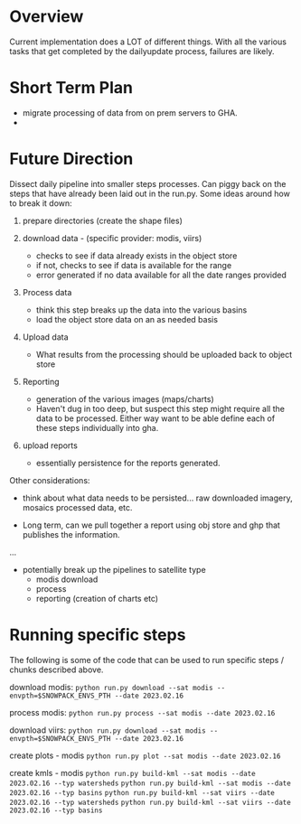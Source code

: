 # Overview

Current implementation does a LOT of different things.  With all the various
tasks that get completed by the dailyupdate process, failures are likely.

# Short Term Plan

* migrate processing of data from on prem servers to GHA.
*

# Future Direction

Dissect daily pipeline into smaller steps processes.  Can piggy back on the
steps that have already been laid out in the run.py.  Some ideas around how
to break it down:

1. prepare directories (create the shape files)
2. download data - (specific provider: modis, viirs)
    * checks to see if data already exists in the object store
    * if not, checks to see if data is available for the range
    * error generated if no data available for all the date ranges provided
3. Process data
    * think this step breaks up the data into the various basins
    * load the object store data on an as needed basis

4. Upload data
    * What results from the processing should be uploaded back to object store

5. Reporting
    * generation of the various images (maps/charts)
    * Haven't dug in too deep, but suspect this step might require all the
      data to be processed.  Either way want to be able define each of these
      steps individually into gha.

6. upload reports
    * essentially persistence for the reports generated.

Other considerations:
* think about what data needs to be persisted... raw downloaded imagery, mosaics
  processed data, etc.


* Long term, can we pull together a report using obj store and ghp that
  publishes the information.

...


* potentially break up the pipelines to satellite type
    * modis download
    * process
    * reporting (creation of charts etc)

# Running specific steps

The following is some of the code that can be used to run specific steps /
chunks described above.


download modis:
`python run.py download --sat modis --envpth=$SNOWPACK_ENVS_PTH --date 2023.02.16`

process modis:
`python run.py process --sat modis --date 2023.02.16`

download viirs:
`python run.py download --sat modis --envpth=$SNOWPACK_ENVS_PTH --date 2023.02.16`

create plots - modis
`python run.py plot --sat modis --date 2023.02.16`

create kmls - modis
`python run.py build-kml --sat modis --date 2023.02.16 --typ watersheds`
`python run.py build-kml --sat modis --date 2023.02.16 --typ basins`
`python run.py build-kml --sat viirs --date 2023.02.16 --typ watersheds`
`python run.py build-kml --sat viirs --date 2023.02.16 --typ basins`
